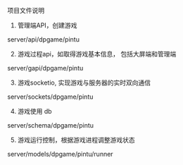 项目文件说明

1. 管理端API，创建游戏

  server/api/dpgame/pintu

2. 游戏过程api，如取得游戏基本信息， 包括大屏端和管理端

  server/gapi/dpgame/pintu

3. 游戏socketio, 实现游戏与服务器的实时双向通信

  server/sockets/dpgame/pintu

4. 游戏使用 db

  server/schema/dpgame/pintu

5. 游戏运行控制，根据游戏进程调整游戏状态

  server/models/dpgame/pintu/runner

